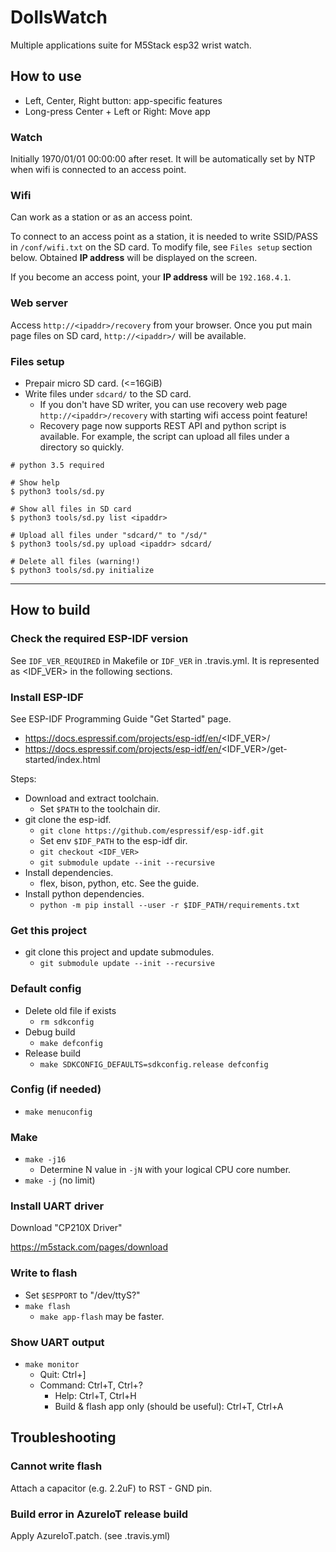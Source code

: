 # DollsWatch
Multiple applications suite for M5Stack esp32 wrist watch.

## How to use
* Left, Center, Right button: app-specific features
* Long-press Center + Left or Right: Move app

### Watch
Initially 1970/01/01 00:00:00 after reset.
It will be automatically set by NTP when wifi is connected to an access point.

### Wifi
Can work as a station or as an access point.

To connect to an access point as a station, it is needed to write
SSID/PASS in `/conf/wifi.txt` on the SD card.
To modify file, see `Files setup` section below.
Obtained **IP address** will be displayed on the screen.

If you become an access point, your **IP address** will be `192.168.4.1`.

### Web server
Access `http://<ipaddr>/recovery` from your browser.
Once you put main page files on SD card, `http://<ipaddr>/` will be available.

### Files setup
* Prepair micro SD card. (<=16GiB)
* Write files under `sdcard/` to the SD card.
  * If you don't have SD writer, you can use recovery web page
    `http://<ipaddr>/recovery` with starting wifi access point feature!
  * Recovery page now supports REST API and python script is available.
    For example, the script can upload all files under a directory so quickly.

```
# python 3.5 required

# Show help
$ python3 tools/sd.py

# Show all files in SD card
$ python3 tools/sd.py list <ipaddr>

# Upload all files under "sdcard/" to "/sd/"
$ python3 tools/sd.py upload <ipaddr> sdcard/

# Delete all files (warning!)
$ python3 tools/sd.py initialize
```

----

## How to build
### Check the required ESP-IDF version
See `IDF_VER_REQUIRED` in Makefile or `IDF_VER` in .travis.yml.
It is represented as <IDF_VER> in the following sections.

### Install ESP-IDF
See ESP-IDF Programming Guide "Get Started" page.
* https://docs.espressif.com/projects/esp-idf/en/<IDF_VER>/
* https://docs.espressif.com/projects/esp-idf/en/<IDF_VER>/get-started/index.html

Steps:
* Download and extract toolchain.
  * Set `$PATH` to the toolchain dir.
* git clone the esp-idf.
  * `git clone https://github.com/espressif/esp-idf.git`
  * Set env `$IDF_PATH` to the esp-idf dir.
  * `git checkout <IDF_VER>`
  * `git submodule update --init --recursive`
* Install dependencies.
  * flex, bison, python, etc. See the guide.
* Install python dependencies.
  * `python -m pip install --user -r $IDF_PATH/requirements.txt`

### Get this project
* git clone this project and update submodules.
  * `git submodule update --init --recursive`

### Default config
* Delete old file if exists
  * `rm sdkconfig`
* Debug build
  * `make defconfig`
* Release build
  * `make SDKCONFIG_DEFAULTS=sdkconfig.release defconfig`

### Config (if needed)
* `make menuconfig`

### Make
* `make -j16`
  * Determine N value in `-jN` with your logical CPU core number.
* `make -j` (no limit)

### Install UART driver
Download "CP210X Driver"

https://m5stack.com/pages/download

### Write to flash
* Set `$ESPPORT` to "/dev/ttyS?"
* `make flash`
  * `make app-flash` may be faster.

### Show UART output
* `make monitor`
  * Quit: Ctrl+]
  * Command: Ctrl+T, Ctrl+?
    * Help: Ctrl+T, Ctrl+H
    * Build & flash app only (should be useful): Ctrl+T, Ctrl+A


## Troubleshooting

### Cannot write flash
Attach a capacitor (e.g. 2.2uF) to RST - GND pin.

### Build error in AzureIoT release build
Apply AzureIoT.patch. (see .travis.yml)

